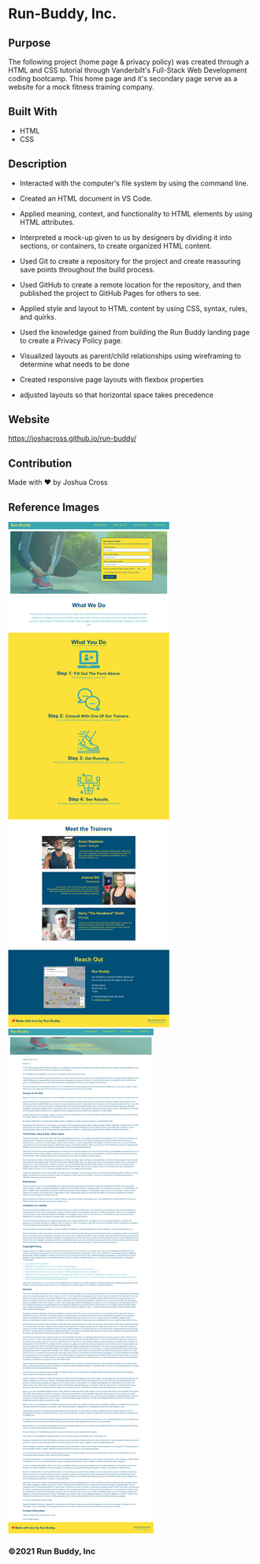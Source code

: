 # Run-Buddy, Inc.

## Purpose
The following project (home page & privacy policy) was created through a HTML and CSS tutorial through Vanderbilt's Full-Stack Web Development coding bootcamp. This home page and it's secondary page serve as a website for a mock fitness training company.

## Built With
* HTML
* CSS

## Description
* Interacted with the computer's file system by using the command line.

* Created an HTML document in VS Code.

* Applied meaning, context, and functionality to HTML elements by using HTML attributes.

* Interpreted a mock-up given to us by designers by dividing it into sections, or containers, to create organized HTML content.

* Used Git to create a repository for the project and create reassuring save points throughout the build process.

* Used GitHub to create a remote location for the repository, and then published the project to GitHub Pages for others to see.

* Applied style and layout to HTML content by using CSS, syntax, rules, and quirks.

* Used the knowledge gained from building the Run Buddy landing page to create a Privacy Policy page.

* Visualized layouts as parent/child relationships using wireframing to determine what needs to be done

* Created responsive page layouts with flexbox properties

* adjusted layouts so that horizontal space takes precedence

## Website
https://joshacross.github.io/run-buddy/

## Contribution
Made with ❤️ by Joshua Cross

## Reference Images
<img src="./assets/images/joshacross.github.io_run-buddy_.png" />

<img src="./assets/images/joshacross.github.io_run-buddy_privacy-policy.html.png" />

### ©️2021 Run Buddy, Inc